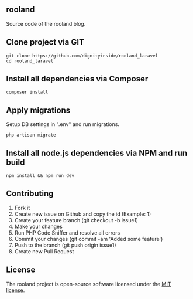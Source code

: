 ## rooland
 
Source code of the rooland blog.

## Clone project via GIT

```
git clone https://github.com/dignityinside/rooland_laravel
cd rooland_laravel
```

## Install all dependencies via Composer

```
composer install
```

## Apply migrations

Setup DB settings in ".env" and run migrations.

```
php artisan migrate
```

## Install all node.js dependencies via NPM and run build

```
npm install && npm run dev
```
 
## Contributing
 
1. Fork it
2. Create new issue on Github and copy the id (Example: 1)
3. Create your feature branch (git checkout -b issue1)
4. Make your changes
5. Run PHP Code Sniffer and resolve all errors
6. Commit your changes (git commit -am 'Added some feature')
7. Push to the branch (git push origin issue1)
8. Create new Pull Request
 
## License
 
The rooland project is open-source software licensed under the [MIT license](https://opensource.org/licenses/MIT).
